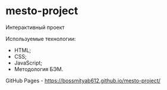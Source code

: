 # mesto-project

Интерактивный проект

Используемые технологии:
-  HTML;
-  CSS;
-  JavaScript;
-  Методология БЭМ.

GitHub Pages - https://bossmityab612.github.io/mesto-project/
